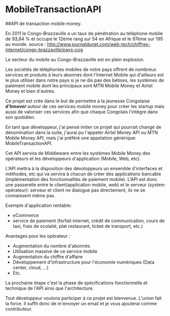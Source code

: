 # MobileTransactionAPI

##API de transaction mobile money.


En 2011 le Congo-Brazzaville a un taux de pénétration au téléphone mobile	de 93,84 % et occupe le 12ème rang
sur 54 en Afrique et le 97ème sur 195 au monde.
source : http://www.journaldunet.com/web-tech/chiffres-internet/congo-brazzaville/pays-cog

Le secteur du mobile au Congo-Brazzaville est en plein explosion.

Les sociétés de téléphonies mobiles de notre pays offrent de nombreux services et produits à leurs abonnés 
dont l'Internet Mobile qui d'ailleurs est le plus utiliser dans notre pays si je ne dis pas des bétises, 
les systèmes de paiement mobile dont les principaux sont MTN Mobile Money et Airtel Money et bien d'autres.

Ce projet est crée dans le but de permettre à la jeunesse Congolaise ***d'Innover*** autour de ces services mobile money
pour créer les startup mais aussi de valoriser ces services afin que chaque Congolais l'intègre dans son quotidien.

En tant que développeur, j'ai pensé initier ce projet qui pourrait changé de dénomination dans la suite, j'aurai 
pu l'appeler Airtel Money API ou MTN Mobile Money API, mais j'ai préféré une appelation générique: MobileTransactionAPI.

Cet API servira de Middleware entre les systèmes Mobile Money des opérateurs et les développeurs d'application (Mobile, Web, etc).

L'API mettra à la disposition des dévoloppeurs un ensemble d'interfaces et méthodes, etc qui va servira à chacun de créer
des applications bancable (implémentation des fonctionnalités de paiement mobile). 
L'API est donc une passerelle entre le client(application mobile, web) et le serveur (system opérateur):
serveur et client ne dialogue pas directement, ils ne se connaissent même pas.

Exemple d'application rentable:
 - eCommerce
 - service de paiement (forfait internet, crédit de communication, cours de taxi, frais de scolaité, plat restaurant, ticket de transport, etc.)

Avantages pour les opérateur :
- Augmentation du nombre d'abonnés
- Utilisation massive de ce service mobile
- Augmentation du chiffre d'affaire
- Développement d'infrastructure pour l'économie numériques (Data center, cloud, ...)
- Etc.

La prochaine étape c'est la phase de spécifications fonctionnelle et technique de l'API ainsi que l'architecture.

Tout développeur voulons participer à ce projet est bienvenue. L'union fait la force.
Il suffit donc de m'envoyer un email et je vous ajouterai comme contributeur.

